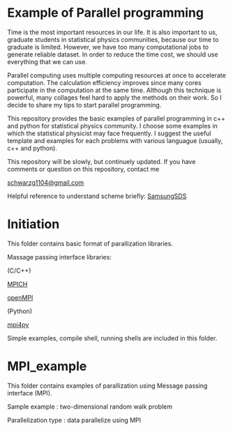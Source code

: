 Example of Parallel programming
===================
Time is the most important resources in our life. It is also important to us, graduate students in statistical physics communities, because our time to graduate is limited. However, we have too many computational jobs to generate reliable dataset. In order to reduce the time cost, we should use everything that we can use.

Parallel computing uses multiple computing resources at once to accelerate computation. The calculation efficiency improves since many cores participate in the computation at the same time. Although this technique is powerful, many collages feel hard to apply the methods on their work. So I decide to share my tips to start parallel programming. 

This repository provides the basic examples of parallel programming in c++ and python for statistical physics community. I choose some examples in which the statistical physicist may face frequently. I suggest the useful template and examples for each problems with various languague (usually, c++ and python). 

This repository will be slowly, but continuely updated. If you have comments or question on this repository, contact me 

<schwarzg1104@gmail.com>

Helpful reference to understand scheme briefly: [SamsungSDS](https://www.samsungsds.com/kr/story/1233713_4655.html)

# Initiation
This folder contains basic format of parallization libraries.

Massage passing interface libraries:

(C/C++)

[MPICH](https://www.mpich.org)

[openMPI](https://www.open-mpi.org)

(Python)

[mpi4py](https://mpi4py.readthedocs.io/en/stable/)

Simple examples, compile shell, running shells are included in this folder.

# MPI_example
This folder contains examples of parallization using Message passing interface (MPI). 

Sample example : two-dimensional random walk problem

Parallelization type : data parallelize using MPI


